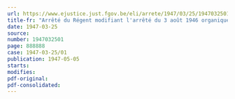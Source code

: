 ```yaml
---
url: https://www.ejustice.just.fgov.be/eli/arrete/1947/03/25/1947032501/justel
title-fr: "Arrêté du Régent modifiant l'arrêté du 3 août 1946 organique des services du Premier Ministre"
date: 1947-03-25
source:
number: 1947032501
page: 888888
case: 1947-03-25/01
publication: 1947-05-05
starts:
modifies:
pdf-original:
pdf-consolidated:
---
```


